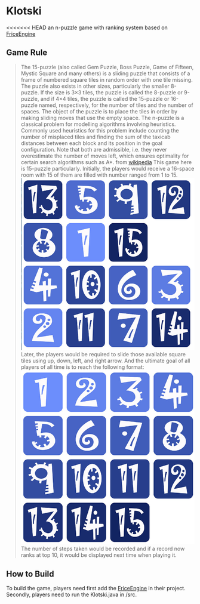 # Klotski
<<<<<<< HEAD
an n-puzzle game with ranking system based on [FriceEngine](https://github.com/icela)
## Game Rule
> The 15-puzzle (also called Gem Puzzle, Boss Puzzle, Game of Fifteen, Mystic Square and many others) is a sliding puzzle that consists of a frame of numbered square tiles in random order with one tile missing. The puzzle also exists in other sizes, particularly the smaller 8-puzzle. If the size is 3×3 tiles, the puzzle is called the 8-puzzle or 9-puzzle, and if 4×4 tiles, the puzzle is called the 15-puzzle or 16-puzzle named, respectively, for the number of tiles and the number of spaces. The object of the puzzle is to place the tiles in order by making sliding moves that use the empty space.
> The n-puzzle is a classical problem for modelling algorithms involving heuristics. Commonly used heuristics for this problem include counting the number of misplaced tiles and finding the sum of the taxicab distances between each block and its position in the goal configuration. Note that both are admissible, i.e. they never overestimate the number of moves left, which ensures optimality for certain search algorithms such as A*.
> from [wikipedia](https://en.wikipedia.org/wiki/15_puzzle)
This game here is 15-puzzle particularly.
Initially, the players would receive a 16-space room with 15 of them are filled with number ranged from 1 to 15.
![begin](./img/begin.png)
Later, the players would be required to slide those available square tiles using up, down, left, and right arrow. And the ultimate goal of all players of all time is to reach the following format:
![end](./img/end.png)
The number of steps taken would be recorded and if a record now ranks at top 10, it would be displayed next time when playing it.
## How to Build
To build the game, players need first add the [FriceEngine](https://github.com/icela/FriceEngine) in their project.
Secondly, players need to run the Klotski.java in /src.